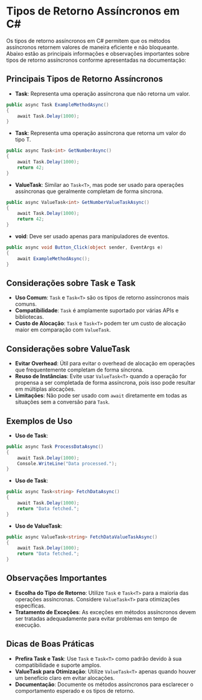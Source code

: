 
# Tipos de Retorno Assíncronos em C#

Os tipos de retorno assíncronos em C# permitem que os métodos assíncronos retornem valores de maneira eficiente e não bloqueante. Abaixo estão as principais informações e observações importantes sobre tipos de retorno assíncronos conforme apresentadas na documentação:

## Principais Tipos de Retorno Assíncronos
- **Task**: Representa uma operação assíncrona que não retorna um valor.
```csharp
public async Task ExampleMethodAsync()
{
    await Task.Delay(1000);
}
```

- **Task<T>**: Representa uma operação assíncrona que retorna um valor do tipo T.
```csharp
public async Task<int> GetNumberAsync()
{
    await Task.Delay(1000);
    return 42;
}
```

- **ValueTask<T>**: Similar ao `Task<T>`, mas pode ser usado para operações assíncronas que geralmente completam de forma síncrona.
```csharp
public async ValueTask<int> GetNumberValueTaskAsync()
{
    await Task.Delay(1000);
    return 42;
}
```

- **void**: Deve ser usado apenas para manipuladores de eventos.
```csharp
public async void Button_Click(object sender, EventArgs e)
{
    await ExampleMethodAsync();
}
```

## Considerações sobre Task e Task<T>
- **Uso Comum**: `Task` e `Task<T>` são os tipos de retorno assíncronos mais comuns.
- **Compatibilidade**: `Task` é amplamente suportado por várias APIs e bibliotecas.
- **Custo de Alocação**: `Task` e `Task<T>` podem ter um custo de alocação maior em comparação com `ValueTask`.

## Considerações sobre ValueTask<T>
- **Evitar Overhead**: Útil para evitar o overhead de alocação em operações que frequentemente completam de forma síncrona.
- **Reuso de Instâncias**: Evite usar `ValueTask<T>` quando a operação for propensa a ser completada de forma assíncrona, pois isso pode resultar em múltiplas alocações.
- **Limitações**: Não pode ser usado com `await` diretamente em todas as situações sem a conversão para `Task`.

## Exemplos de Uso
- **Uso de Task**:
```csharp
public async Task ProcessDataAsync()
{
    await Task.Delay(1000);
    Console.WriteLine("Data processed.");
}
```

- **Uso de Task<T>**:
```csharp
public async Task<string> FetchDataAsync()
{
    await Task.Delay(1000);
    return "Data fetched.";
}
```

- **Uso de ValueTask<T>**:
```csharp
public async ValueTask<string> FetchDataValueTaskAsync()
{
    await Task.Delay(1000);
    return "Data fetched.";
}
```

## Observações Importantes
- **Escolha do Tipo de Retorno**: Utilize `Task` e `Task<T>` para a maioria das operações assíncronas. Considere `ValueTask<T>` para otimizações específicas.
- **Tratamento de Exceções**: As exceções em métodos assíncronos devem ser tratadas adequadamente para evitar problemas em tempo de execução.

## Dicas de Boas Práticas
- **Prefira Task e Task<T>**: Use `Task` e `Task<T>` como padrão devido à sua compatibilidade e suporte amplos.
- **ValueTask para Otimização**: Utilize `ValueTask<T>` apenas quando houver um benefício claro em evitar alocações.
- **Documentação**: Documente os métodos assíncronos para esclarecer o comportamento esperado e os tipos de retorno.
